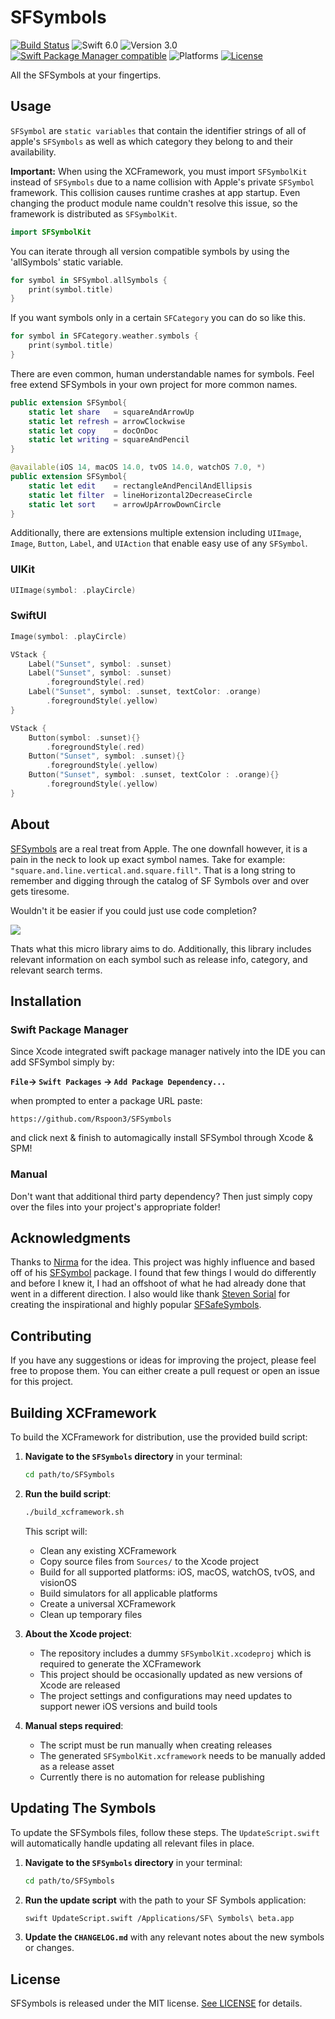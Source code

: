 # SFSymbols
[![Build Status](https://travis-ci.org/Nirma/SFSymbol.svg?branch=master)](https://travis-ci.org/Nirma/SFSymbol)
![Swift 6.0](https://img.shields.io/badge/Swift-6.0-orange.svg)
![Version 3.0](https://img.shields.io/badge/version-3.0-blue.svg)
[![Swift Package Manager compatible](https://img.shields.io/badge/Swift%20Package%20Manager-compatible-purple.svg)](https://github.com/apple/swift-package-manager)
![Platforms](https://img.shields.io/badge/Platforms-iOS%20|iPadOS%20|%20tvOS%20|%20watchOS%20|%20macOS-FF69B4.svg)
[![License](http://img.shields.io/:license-mit-blue.svg)](http://doge.mit-license.org)

All the SFSymbols at your fingertips.

## Usage 
`SFSymbol` are `static variables` that contain the identifier strings of all of apple's `SFSymbols` as well as which category they belong to and their availability.

**Important:** When using the XCFramework, you must import `SFSymbolKit` instead of `SFSymbols` due to a name collision with Apple's private `SFSymbol` framework. This collision causes runtime crashes at app startup. Even changing the product module name couldn't resolve this issue, so the framework is distributed as `SFSymbolKit`.

```swift
import SFSymbolKit
```

You can iterate through all version compatible symbols by using the 'allSymbols' static variable.

```swift
for symbol in SFSymbol.allSymbols {
	print(symbol.title)
}
```


If you want symbols only in a certain `SFCategory` you can do so like this.

```swift
for symbol in SFCategory.weather.symbols {
	print(symbol.title)
}
```


There are even common, human understandable names for symbols. Feel free extend SFSymbols in your own project for more common names.

```swift
public extension SFSymbol{
    static let share   = squareAndArrowUp
    static let refresh = arrowClockwise
    static let copy    = docOnDoc
    static let writing = squareAndPencil
}

@available(iOS 14, macOS 14.0, tvOS 14.0, watchOS 7.0, *)
public extension SFSymbol{
    static let edit    = rectangleAndPencilAndEllipsis
    static let filter  = lineHorizontal2DecreaseCircle
    static let sort    = arrowUpArrowDownCircle
}
```

Additionally, there are extensions multiple extension including `UIImage`, `Image`, `Button`, `Label`, and `UIAction` that enable easy use of any `SFSymbol`.


### UIKit

```swift
UIImage(symbol: .playCircle)
```


### SwiftUI

```swift
Image(symbol: .playCircle)
```


```swift
VStack {
    Label("Sunset", symbol: .sunset)
    Label("Sunset", symbol: .sunset)
        .foregroundStyle(.red)
    Label("Sunset", symbol: .sunset, textColor: .orange)
        .foregroundStyle(.yellow)
}
```


```swift
VStack {
    Button(symbol: .sunset){}
        .foregroundStyle(.red)
    Button("Sunset", symbol: .sunset){}
        .foregroundStyle(.yellow)
    Button("Sunset", symbol: .sunset, textColor : .orange){}
        .foregroundStyle(.yellow)
}
```
                    
## About 
[SFSymbols](https://developer.apple.com/sf-symbols/) are a real treat from Apple. The one downfall however, it is a pain in the neck to look up exact symbol names. Take for example: `"square.and.line.vertical.and.square.fill"`. That is a long string to remember and digging through the catalog of SF Symbols over and over gets tiresome.

Wouldn't it be easier if you could just use code completion?

![](https://media.giphy.com/media/jQ7lTLsv2poo2qLkUA/giphy.gif)

Thats what this micro library aims to do. Additionally, this library includes relevant information on each symbol such as  release info, category, and relevant search terms.

## Installation

### Swift Package Manager
Since Xcode integrated swift package manager natively into the IDE you can add SFSymbol simply by:

**`File`-> `Swift Packages` -> `Add Package Dependency...`**

when prompted to enter a package URL paste: 

`https://github.com/Rspoon3/SFSymbols` 


and click next & finish to automagically install SFSymbol through Xcode & SPM!

### Manual 
Don't want that additional third party dependency? Then just simply copy over the files into your project's appropriate folder!

## Acknowledgments

Thanks to [Nirma](https://github.com/Nirma) for the idea. This project was highly influence and based off of his [SFSymbol](https://github.com/Nirma/SFSymbol) package. I found that few things I would do differently and before I knew it, I had an offshoot of what he had already done that went in a different direction. I also would like thank [Steven Sorial](https://github.com/StevenSorial) for creating the inspirational and highly popular [SFSafeSymbols](https://github.com/SFSafeSymbols/SFSafeSymbols).

## Contributing

If you have any suggestions or ideas for improving the project, please feel free to propose them. You can either create a pull request or open an issue for this project.

## Building XCFramework

To build the XCFramework for distribution, use the provided build script:

1. **Navigate to the `SFSymbols` directory** in your terminal:

    ```bash
    cd path/to/SFSymbols
    ```

2. **Run the build script**:

    ```bash
    ./build_xcframework.sh
    ```

    This script will:
    - Clean any existing XCFramework
    - Copy source files from `Sources/` to the Xcode project
    - Build for all supported platforms: iOS, macOS, watchOS, tvOS, and visionOS
    - Build simulators for all applicable platforms
    - Create a universal XCFramework
    - Clean up temporary files

3. **About the Xcode project**:
    - The repository includes a dummy `SFSymbolKit.xcodeproj` which is required to generate the XCFramework
    - This project should be occasionally updated as new versions of Xcode are released
    - The project settings and configurations may need updates to support newer iOS versions and build tools

4. **Manual steps required**:
    - The script must be run manually when creating releases
    - The generated `SFSymbolKit.xcframework` needs to be manually added as a release asset
    - Currently there is no automation for release publishing

## Updating The Symbols

To update the SFSymbols files, follow these steps. The `UpdateScript.swift` will automatically handle updating all relevant files in place.

1. **Navigate to the `SFSymbols` directory** in your terminal:

    ```bash
    cd path/to/SFSymbols
    ```

2. **Run the update script** with the path to your SF Symbols application:

    ```bash
    swift UpdateScript.swift /Applications/SF\ Symbols\ beta.app
    ```

3. **Update the `CHANGELOG.md`** with any relevant notes about the new symbols or changes.

## License

SFSymbols is released under the MIT license. [See LICENSE](https://github.com/Rspoon3/SFSymbols/blob/main/LICENSE) for details.
